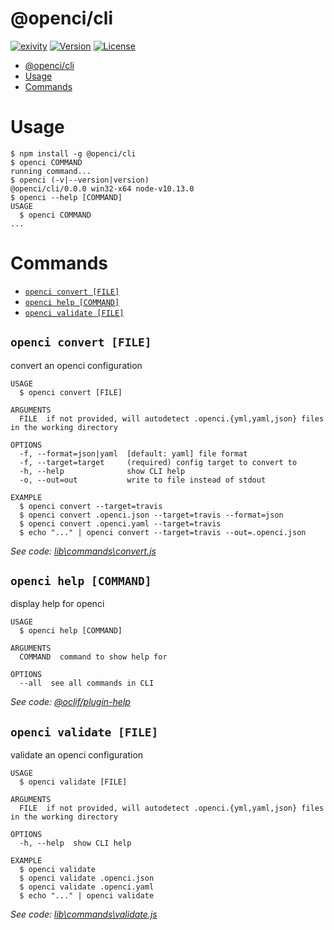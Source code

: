 # @openci/cli

[![exivity](https://img.shields.io/badge/♥-exivity-5cccea.svg)](https://exivity.com)
[![Version](https://img.shields.io/npm/v/@openci/cli.svg)](https://npmjs.org/package/@openci/cli)
[![License](https://img.shields.io/npm/l/@openci/cli.svg)](https://github.com/exivity/openci/blob/master/package.json)

<!-- toc -->
* [@openci/cli](#opencicli)
* [Usage](#usage)
* [Commands](#commands)
<!-- tocstop -->

# Usage

<!-- usage -->
```sh-session
$ npm install -g @openci/cli
$ openci COMMAND
running command...
$ openci (-v|--version|version)
@openci/cli/0.0.0 win32-x64 node-v10.13.0
$ openci --help [COMMAND]
USAGE
  $ openci COMMAND
...
```
<!-- usagestop -->

# Commands

<!-- commands -->
* [`openci convert [FILE]`](#openci-convert-file)
* [`openci help [COMMAND]`](#openci-help-command)
* [`openci validate [FILE]`](#openci-validate-file)

## `openci convert [FILE]`

convert an openci configuration

```
USAGE
  $ openci convert [FILE]

ARGUMENTS
  FILE  if not provided, will autodetect .openci.{yml,yaml,json} files in the working directory

OPTIONS
  -f, --format=json|yaml  [default: yaml] file format
  -f, --target=target     (required) config target to convert to
  -h, --help              show CLI help
  -o, --out=out           write to file instead of stdout

EXAMPLE
  $ openci convert --target=travis
  $ openci convert .openci.json --target=travis --format=json
  $ openci convert .openci.yaml --target=travis
  $ echo "..." | openci convert --target=travis --out=.openci.json
```

_See code: [lib\commands\convert.js](https://github.com/exivity/openci/blob/v0.0.0/lib\commands\convert.js)_

## `openci help [COMMAND]`

display help for openci

```
USAGE
  $ openci help [COMMAND]

ARGUMENTS
  COMMAND  command to show help for

OPTIONS
  --all  see all commands in CLI
```

_See code: [@oclif/plugin-help](https://github.com/oclif/plugin-help/blob/v2.1.6/src\commands\help.ts)_

## `openci validate [FILE]`

validate an openci configuration

```
USAGE
  $ openci validate [FILE]

ARGUMENTS
  FILE  if not provided, will autodetect .openci.{yml,yaml,json} files in the working directory

OPTIONS
  -h, --help  show CLI help

EXAMPLE
  $ openci validate
  $ openci validate .openci.json
  $ openci validate .openci.yaml
  $ echo "..." | openci validate
```

_See code: [lib\commands\validate.js](https://github.com/exivity/openci/blob/v0.0.0/lib\commands\validate.js)_
<!-- commandsstop -->
